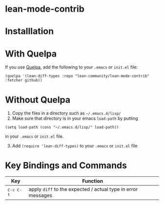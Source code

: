# lean-mode-contrib

Installlation
=========

With Quelpa
==========

If you use [Quelpa](https://github.com/quelpa/quelpa), add the following to your `.emacs` or `init.el` file:

```
(quelpa '(lean-diff-types :repo "lean-community/lean-mode-contrib" :fetcher github))
```

Without Quelpa
===========

1. Copy the files in a directory such as `~/.emacs.d/lisp/`
2. Make sure that directory is in your emacs `load-path` by putting

```
(setq load-path (cons "~/.emacs.d/lisp/" load-path))
```

in your `.emacs` or `init.el` file.

3. Add `(require 'lean-diff-types)` to your `.emacs` or `init.el` file

Key Bindings and Commands
=========================


| Key                | Function                                                                        |
|--------------------|---------------------------------------------------------------------------------|
| <kbd>C-c C-t</kbd> | apply `diff` to the expected / actual type in error messages
